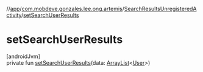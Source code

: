 //[app](../../../index.md)/[com.mobdeve.gonzales.lee.ong.artemis](../index.md)/[SearchResultsUnregisteredActivity](index.md)/[setSearchUserResults](set-search-user-results.md)

# setSearchUserResults

[androidJvm]\
private fun [setSearchUserResults](set-search-user-results.md)(data: [ArrayList](https://kotlinlang.org/api/latest/jvm/stdlib/kotlin.collections/-array-list/index.html)<[User](../-user/index.md)>)
